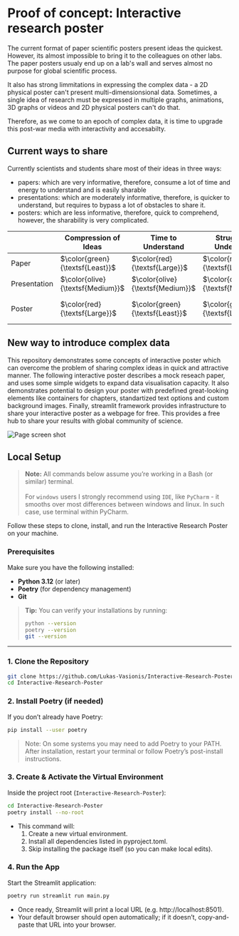 # Proof of concept: Interactive research poster
The current format of paper scientific posters present ideas the quickest. However, its almost impossible to bring it to the colleagues on other labs. The paper posters usualy end up on a lab's wall and serves almost no purpose for global scientific process. 

It also has strong limmitations in expressing the complex data - a 2D physical poster can't present multi-dimensionsional data. Sometimes, a single idea of research must be expressed in multiple graphs, animations, 3D graphs or videos and 2D physical posters can't do that.

Therefore, as we come to an epoch of complex data, it is time to upgrade this post-war media with interactivity and accesabilty.

## Current ways to share
Currently scientists and students share most of their ideas in three ways:
- papers: which are very informative, therefore, consume a lot of time and energy to understand and is easily sharable
- presentations: which are moderately informative, therefore, is quicker to understand, but requires to bypass a lot of obstacles to share it.
- posters: which are less informative, therefore, quick to comprehend, however, the sharability is very complicated. 

|| Compression of Ideas | Time to Understand | Struggle to Understand | Sharing Opportunities |
|----------|----------|----------|----------|----------|
|Paper| $\color{green}{\textsf{Least}}$| $\color{red}{\textsf{Large}}$ | $\color{red}{\textsf{Large}}$ |$\color{green}{\textsf{Wide}}$ |
|Presentation| $\color{olive}{\textsf{Medium}}$ | $\color{olive}{\textsf{Medium}}$ | $\color{olive}{\textsf{Medium}}$ |$\color{olive}{\textsf{Restricted}}$ |
|Poster| $\color{red}{\textsf{Large}}$ | $\color{green}{\textsf{Least}}$ | $\color{green}{\textsf{Least}}$ |$\color{red}{\textsf{Very Restricted}}$ |

## New way to introduce complex data

This repository demonstrates some concepts of interactive poster which can overcome the problem of sharing complex ideas in quick and attractive manner. The following interactive poster describes a mock reseach paper, and uses some simple widgets to expand data visualisation capacity. 
It also demonstrates potential to design your poster with predefined great-looking elements like containers for chapters, standartized text options and custom background images. Finally, streamlit framework provides infrastructure to share your interactive poster as a webpage for free. This provides a free hub to share your results with global community of science. 


![Page screen shot](https://github.com/Lukas-Vasionis/posters/blob/master/img/intro_scrshot.png?raw=True)

## Local Setup
> **Note:** All commands below assume you’re working in a Bash (or similar) terminal. <br><br>
For `windows` users I strongly 
recommend using `IDE`, like `PyCharm` - it smooths over most differences between windows and linux. In such case, use
terminal within PyCharm.

Follow these steps to clone, install, and run the Interactive Research Poster on your machine.

### Prerequisites

Make sure you have the following installed:

- **Python 3.12** (or later)  
- **Poetry** (for dependency management)  
- **Git**  

> **Tip:** You can verify your installations by running:
> ```bash
> python --version
> poetry --version
> git --version
> ```

---

### 1. Clone the Repository
```bash
git clone https://github.com/Lukas-Vasionis/Interactive-Research-Poster.git
cd Interactive-Research-Poster
```

### 2. Install Poetry (if needed)
If you don’t already have Poetry:
```bash
pip install --user poetry
```
>Note: On some systems you may need to add Poetry to your PATH. After installation, restart your terminal or follow Poetry’s post-install instructions.

### 3. Create & Activate the Virtual Environment
Inside the project root (`Interactive-Research-Poster`):
```bash
cd Interactive-Research-Poster
poetry install --no-root
```
- This command will:
    1. Create a new virtual environment.
    1. Install all dependencies listed in pyproject.toml.
    1. Skip installing the package itself (so you can make local edits).

### 4. Run the App
Start the Streamlit application:

```bash
poetry run streamlit run main.py
```
- Once ready, Streamlit will print a local URL (e.g. http://localhost:8501).
- Your default browser should open automatically; if it doesn’t, copy-and-paste that URL into your browser.
